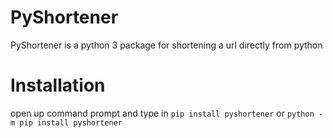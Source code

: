 # PyShortener
PyShortener is a python 3 package for shortening a url directly from python

# Installation
open up command prompt and type in  `pip install pyshortener` or `python -m pip install pyshortener`
